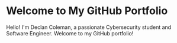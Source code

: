 # Welcome to My GitHub Portfolio

Hello! I'm Declan Coleman, a passionate Cybersecurity student and Software Engineer. Welcome to my GitHub portfolio!
<!----
## About Me

- **Location:** [United States of America]
- **LinkedIn:** [www.linkedin.com/in/declan-coleman-129a2b1b0]

## Skills

| **Programming Languages** | **Frameworks** | **Deployment** |
|:---------------------------:|:----------------:|:----------------:|
| ![Python](https://github.com/user-attachments/assets/43de1f79-db6e-4d2b-9262-f7e84ad3608c) | ![React](https://github.com/user-attachments/assets/59399123-09fa-493b-9569-90946da161ce) | ![Docker](https://github.com/user-attachments/assets/3da6795c-ce8c-49b9-8cb9-b40844a6b38b) |
| ![C](https://github.com/user-attachments/assets/74bcd284-8c1f-44a5-a0f0-4b9d23f4a17b) | ![Flask](https://github.com/user-attachments/assets/08e9de98-25e0-4026-9c2e-4ba24624d27e) | ![Git](https://github.com/user-attachments/assets/bc66f36c-3f2b-4502-b640-abc4abecba52) |
| ![Bash](https://github.com/user-attachments/assets/c5b550a8-89d5-401a-a84b-095e717ddb73) |  | ![Azure](https://github.com/user-attachments/assets/817297ee-0360-412c-b65d-1aa4ae519dda) |


  
 **Security:** 

| Skill Area             | Example Skills                                   |
|------------------------|-------------------------------------------------|
| Threats, Attacks, and Vulnerabilities | Malware identification, Social engineering |
| Security Technologies and Tools | Firewall management, IDS/IPS implementation |
| Architecture and Design | Secure network design, Cloud security concepts  |
| Identity and Access Management (IAM) | MFA, SSO implementation, Account management, ACL |
| Risk Management         | Risk assessments, Incident response planning    |
| Cryptography and PKI    | Encryption techniques, PKI management           |
| Operations and Incident Response | Log analysis, Digital forensics, DLP implementation |
| Security Policies and Procedures | Policy development, Security training   |








## Projects

### [Project Name](Link to Project)
Brief description of the project. Highlight the key features and technologies used.

- **Tech Stack:** [e.g., Python, Flask, PostgreSQL]
- **Features:** [e.g., User Authentication, REST API]
- **Link:** [GitHub Repository](Link to Repository)

### [Project Name](Link to Project)
Brief description of the project. Highlight the key features and technologies used.

- **Tech Stack:** [e.g., JavaScript, React, MongoDB]
- **Features:** [e.g., Real-time Chat, WebSocket]
- **Link:** [GitHub Repository](Link to Repository)

## Cybersecurity

### [Vulnerability Assessment/Penetration Test & Report](Link to Project)
Brief description of your cybersecurity project or research. Mention any specific tools or techniques used.

- **Tech Stack:** [Qualys VM, VBox, Parrot Linux, BurpSuite, NMAP]
- **Focus Area:** [Vulnerability Assessment, Penetration Testing, Risk Assessment, Web Application Security]
- **Link:** [GitHub Repository](Link to Repository)

### [Security Project Name](Link to Project)
Brief description of your cybersecurity project or research. Mention any specific tools or techniques used.

- **Tech Stack:** [e.g., OWASP ZAP, Burp Suite]
- **Focus Area:** [e.g., Web Application Security, Vulnerability Assessment]
- **Link:** [GitHub Repository](Link to Repository)

## Contact

Feel free to reach out if you have any questions or just want to connect!

- **Email:** [Your Email Address]
- **LinkedIn:** [Your LinkedIn Profile]

---

Thanks for visiting my portfolio! 🚀 -->
